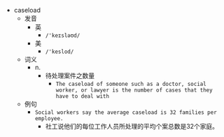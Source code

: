 - caseload
  - 发音
    - 英
      - `/'keɪsləʊd/`
    - 美
      - `/'keslod/`
  - 词义
    - n.
      - 待处理案件之数量
        - `The caseload of someone such as a doctor, social worker, or lawyer is the number of cases that they have to deal with`
  - 例句
    - `Social workers say the average caseload is 32 families per employee.`
      - 社工说他们的每位工作人员所处理的平均个案总数是32个家庭。

